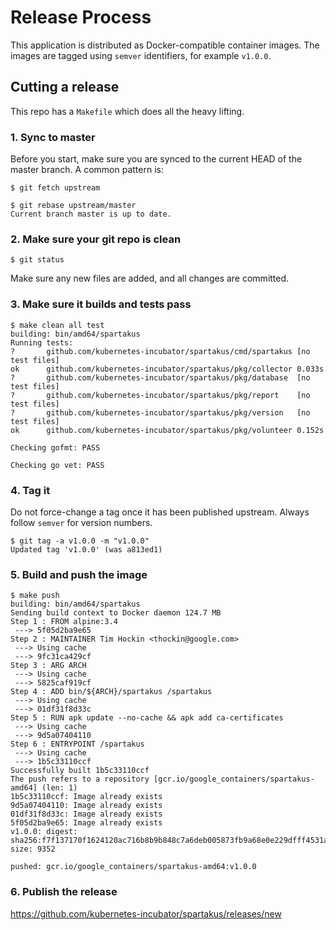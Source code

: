 # Release Process

This application is distributed as Docker-compatible container images.  The
images are tagged using `semver` identifiers, for example `v1.0.0`.

## Cutting a release

This repo has a `Makefile` which does all the heavy lifting.

### 1. Sync to master

Before you start, make sure you are synced to the current HEAD of the master
branch.  A common pattern is:

```
$ git fetch upstream

$ git rebase upstream/master
Current branch master is up to date.
```

### 2. Make sure your git repo is clean

```
$ git status
```

Make sure any new files are added, and all changes are committed.

### 3. Make sure it builds and tests pass

```
$ make clean all test
building: bin/amd64/spartakus
Running tests:
?       github.com/kubernetes-incubator/spartakus/cmd/spartakus	[no test files]
ok      github.com/kubernetes-incubator/spartakus/pkg/collector	0.033s
?       github.com/kubernetes-incubator/spartakus/pkg/database	[no test files]
?       github.com/kubernetes-incubator/spartakus/pkg/report	[no test files]
?       github.com/kubernetes-incubator/spartakus/pkg/version	[no test files]
ok      github.com/kubernetes-incubator/spartakus/pkg/volunteer	0.152s

Checking gofmt: PASS

Checking go vet: PASS
```

### 4. Tag it

Do not force-change a tag once it has been published upstream.  Always follow
`semver` for version numbers.

```
$ git tag -a v1.0.0 -m "v1.0.0"
Updated tag 'v1.0.0' (was a813ed1)
```

### 5. Build and push the image

```
$ make push
building: bin/amd64/spartakus
Sending build context to Docker daemon 124.7 MB
Step 1 : FROM alpine:3.4
 ---> 5f05d2ba9e65
Step 2 : MAINTAINER Tim Hockin <thockin@google.com>
 ---> Using cache
 ---> 9fc31ca429cf
Step 3 : ARG ARCH
 ---> Using cache
 ---> 5825caf919cf
Step 4 : ADD bin/${ARCH}/spartakus /spartakus
 ---> Using cache
 ---> 01df31f8d33c
Step 5 : RUN apk update --no-cache && apk add ca-certificates
 ---> Using cache
 ---> 9d5a07404110
Step 6 : ENTRYPOINT /spartakus
 ---> Using cache
 ---> 1b5c33110ccf
Successfully built 1b5c33110ccf
The push refers to a repository [gcr.io/google_containers/spartakus-amd64] (len: 1)
1b5c33110ccf: Image already exists
9d5a07404110: Image already exists
01df31f8d33c: Image already exists
5f05d2ba9e65: Image already exists
v1.0.0: digest: sha256:f7f137170f1624120ac716b8b9b848c7a6deb005873fb9a68e0e229dfff4531a size: 9352

pushed: gcr.io/google_containers/spartakus-amd64:v1.0.0
```

### 6. Publish the release

https://github.com/kubernetes-incubator/spartakus/releases/new

